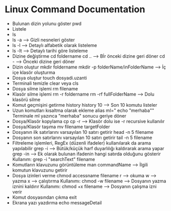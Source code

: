 # Linux Command Documentation
- Bulunan dizin yolunu göster
  pwd
- Listele
 - ls
 - ls -a --> Gizli nesneleri göster
 - ls -l --> Detaylı alfabetik olarak listeleme
 - ls -lt --> Detaylı tarihi göre listeleme
- Dizine değiştirme
 cd foldername
 cd .. --> Bİr önceki dizine geri döner
 cd - --> Önceki dizine geri döner
- Dizin oluştur
 mkdir foldername
 mkdir -p folderName/inFolderName --> İç içe klasör oluşturma
- Dosya oluştur
 touch dosyadi.uzanti
- Terminali temizle
 clear veya cls
- Dosya silme işlemi
 rm filename
- Klasör silme işlemi
 rm -r foldername
 rm -rf fullFolderName --> Dolu klasörü silme
- Komut geçmişini getirme
 history
 history 10 --> Son 10 komutu listeler
- Uzun komutları kısaltma olarak ekleme
 alias ml=" echo \"merhaba\""
 Terminale ml yazınca "merhaba" sonucu geriye döner
- Dosya/Klasör kopylama
 cp
 cp -r --> Klasör dolu ise -r recursive kullanılır
- Dosya/Klasör taşıma
 mv filename targetFolder
- Dosyanın ilk satırlarını varsayılan 10 satırı getirir
 head -n 5 filename
- Dosyanın son satırlarını varsayılan 10 satırı getirir
 tail -n 5 filename
- Filtreleme işlemleri, RegEx (düzenli ifadeler) kullanılarak da arama yapılabilir
 grep -i --> Bütük/küçük harf duyarlılığı kaldırarak arama yapar
 grep -in --> Ek olarak bulunan ifadenin hangi satırda olduğunu gösterir
 Kullanım: grep -i "searchText" filename
- Komutların klavuzunu görüntüleme
 man commandName --> İlgili komutun klavuzunu getirir
- Dosya izinleri verme
 chmod accessname filename
 r --> okuma
 w --> yazma
 x --> çalıştırma
 Kullanımı: chmod -w filename --> Dosyanın yazma iznini kaldırır
 Kullanımı: chmod +x filename --> Dosyanın çalışma izni verir
- Komut dosyasından çıkma
 exit
- Ekrana yazı yazdırma
 echo messageDetail


 

